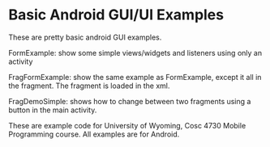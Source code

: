 Basic Android GUI/UI Examples
===========
These are pretty basic android GUI examples.

FormExample: show some simple views/widgets and listeners using only an activity

FragFormExample: show the same example as FormExample, except it all in the fragment.  The fragment is loaded in the xml.

FragDemoSimple: shows how to change between two fragments using a button in the main activity.


These are example code for University of Wyoming, Cosc 4730 Mobile Programming course.
All examples are for Android.
